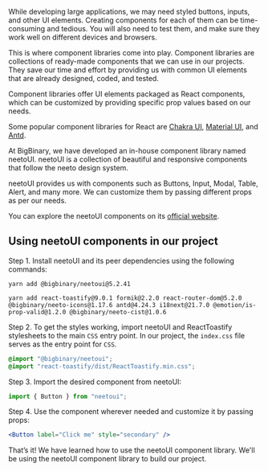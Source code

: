While developing large applications, we may need styled buttons, inputs, and other UI elements. Creating components for each of them can be time-consuming and tedious. You will also need to test them, and make sure they work well on different devices and browsers.

This is where component libraries come into play. Component libraries are collections of ready-made components that we can use in our projects. They save our time and effort by providing us with common UI elements that are already designed, coded, and tested.

Component libraries offer UI elements packaged as React components, which can be customized by providing specific prop values based on our needs.

Some popular component libraries for React are [Chakra UI](https://chakra-ui.com), [Material UI](https://mui.com), and [Antd](https://ant.design).

At BigBinary, we have developed an in-house component library named neetoUI. neetoUI is a collection of beautiful and responsive components that follow the neeto design system.

neetoUI provides us with components such as Buttons, Input, Modal, Table, Alert, and many more. We can customize them by passing different props as per our needs.

You can explore the neetoUI components on its [official website](https://neeto-ui.neeto.com).

## Using neetoUI components in our project

Step 1. Install neetoUI and its peer dependencies using the following commands:

```
yarn add @bigbinary/neetoui@5.2.41

yarn add react-toastify@9.0.1 formik@2.2.0 react-router-dom@5.2.0 @bigbinary/neeto-icons@1.17.6 antd@4.24.3 i18next@21.7.0 @emotion/is-prop-valid@1.2.0 @bigbinary/neeto-cist@1.0.6
```

Step 2. To get the styles working, import neetoUI and ReactToastify stylesheets to the main `CSS` entry point. In our project, the `index.css` file serves as the entry point for `CSS`.

```css
@import "@bigbinary/neetoui";
@import "react-toastify/dist/ReactToastify.min.css";
```

Step 3. Import the desired component from neetoUI:

```jsx
import { Button } from "neetoui";
```

Step 4. Use the component wherever needed and customize it by passing props:

```jsx
<Button label="Click me" style="secondary" />
```

That’s it! We have learned how to use the neetoUI component library. We'll be using the neetoUI component library to build our project.
